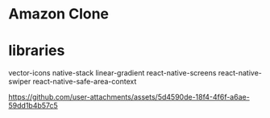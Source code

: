 # Amazon Clone

# libraries 
vector-icons
native-stack
linear-gradient
react-native-screens
react-native-swiper
react-native-safe-area-context




https://github.com/user-attachments/assets/5d4590de-18f4-4f6f-a6ae-59dd1b4b57c5

